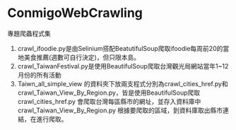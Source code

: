 # ConmigoWebCrawling
專題爬蟲程式集
1. crawl_ifoodie.py是由Selinium搭配BeatutifulSoup爬取ifoodie每周前20的當地美食推薦(週數可自行決定)，但只限本島。
2. crawl_TaiwanFestival.py是使用BeautifulSoup爬取台灣觀光局網站當年1~12月份的所有活動
3. Taiwn_all_simple_view 的資料夾下放兩支程式分別為crawl_cities_href.py和crawl_Taiwan_View_By_Region.py，皆是使用BeautifulSoup爬取
crawl_cities_href.py 會爬取台灣每區縣市的網址，並存入資料庫中
crawl_Taiwan_View_By_Region.py 根據要爬取的區域，到資料庫取出縣市連結，在進行爬取。
